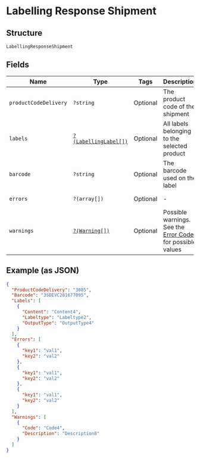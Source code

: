 
# Labelling Response Shipment

## Structure

`LabellingResponseShipment`

## Fields

| Name | Type | Tags | Description | Getter | Setter |
|  --- | --- | --- | --- | --- | --- |
| `productCodeDelivery` | `?string` | Optional | The product code of the shipment | getProductCodeDelivery(): ?string | setProductCodeDelivery(?string productCodeDelivery): void |
| `labels` | [`?(LabellingLabel[])`](../../doc/models/labelling-label.md) | Optional | All labels belonging to the selected product | getLabels(): ?array | setLabels(?array labels): void |
| `barcode` | `?string` | Optional | The barcode used on the label | getBarcode(): ?string | setBarcode(?string barcode): void |
| `errors` | `?(array[])` | Optional | - | getErrors(): ?array | setErrors(?array errors): void |
| `warnings` | [`?(Warning[])`](../../doc/models/warning.md) | Optional | Possible warnings. See the [Error Codes](https://developer.postnl.nl/docs/#/http/reference-data/error-codes) for possible values | getWarnings(): ?array | setWarnings(?array warnings): void |

## Example (as JSON)

```json
{
  "ProductCodeDelivery": "3085",
  "Barcode": "3SDEVC281677095",
  "Labels": [
    {
      "Content": "Content4",
      "Labeltype": "Labeltype2",
      "OutputType": "OutputType4"
    }
  ],
  "Errors": [
    {
      "key1": "val1",
      "key2": "val2"
    },
    {
      "key1": "val1",
      "key2": "val2"
    },
    {
      "key1": "val1",
      "key2": "val2"
    }
  ],
  "Warnings": [
    {
      "Code": "Code4",
      "Description": "Description8"
    }
  ]
}
```

